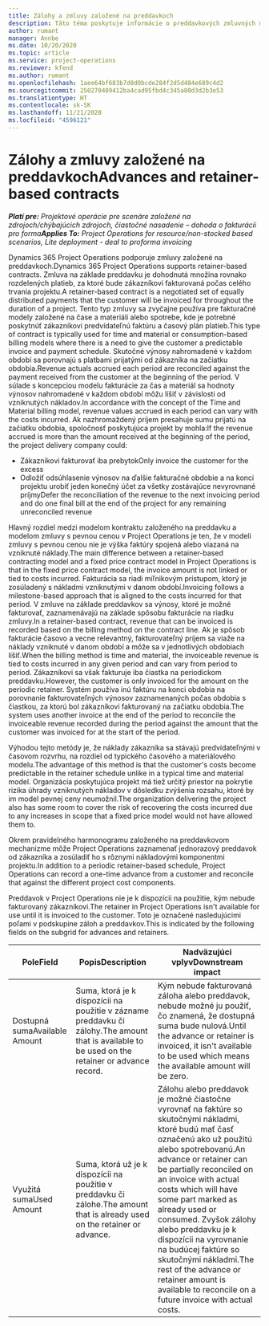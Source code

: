 ```yaml
---
title: Zálohy a zmluvy založené na preddavkoch
description: Táto téma poskytuje informácie o preddavkových zmluvných modeloch a zálohách v Project Operations.
author: rumant
manager: Annbe
ms.date: 10/20/2020
ms.topic: article
ms.service: project-operations
ms.reviewer: kfend
ms.author: rumant
ms.openlocfilehash: 1aee64bf683b7d8d0bcde284f2d5d484e689c4d2
ms.sourcegitcommit: 250270409412ba4cad95fbd4c345a80d3d2b3e53
ms.translationtype: HT
ms.contentlocale: sk-SK
ms.lasthandoff: 11/21/2020
ms.locfileid: "4596121"
---
```

# <a name="advances-and-retainer-based-contracts"></a><span data-ttu-id="2ab8f-103">Zálohy a zmluvy založené na preddavkoch</span><span class="sxs-lookup"><span data-stu-id="2ab8f-103">Advances and retainer-based contracts</span></span>


<span data-ttu-id="2ab8f-104">_**Platí pre:** Projektové operácie pre scenáre založené na zdrojoch/chýbajúcich zdrojoch, čiastočné nasadenie – dohoda o fakturácii pro forma_</span><span class="sxs-lookup"><span data-stu-id="2ab8f-104">_**Applies To:** Project Operations for resource/non-stocked based scenarios, Lite deployment - deal to proforma invoicing_</span></span>

<span data-ttu-id="2ab8f-105">Dynamics 365 Project Operations podporuje zmluvy založené na preddavkoch.</span><span class="sxs-lookup"><span data-stu-id="2ab8f-105">Dynamics 365 Project Operations supports retainer-based contracts.</span></span> <span data-ttu-id="2ab8f-106">Zmluva na základe preddavku je dohodnutá množina rovnako rozdelených platieb, za ktoré bude zákazníkovi fakturovaná počas celého trvania projektu.</span><span class="sxs-lookup"><span data-stu-id="2ab8f-106">A retainer-based contract is a negotiated set of equally distributed payments that the customer will be invoiced for throughout the duration of a project.</span></span> <span data-ttu-id="2ab8f-107">Tento typ zmluvy sa zvyčajne používa pre fakturačné modely založené na čase a materiáli alebo spotrebe, kde je potrebné poskytnúť zákazníkovi predvídateľnú faktúru a časový plán platieb.</span><span class="sxs-lookup"><span data-stu-id="2ab8f-107">This type of contract is typically used for time and material or consumption-based billing models where there is a need to give the customer a predictable invoice and payment schedule.</span></span> <span data-ttu-id="2ab8f-108">Skutočné výnosy nahromadené v každom období sa porovnajú s platbami prijatými od zákazníka na začiatku obdobia.</span><span class="sxs-lookup"><span data-stu-id="2ab8f-108">Revenue actuals accrued each period are reconciled against the payment received from the customer at the beginning of the period.</span></span> <span data-ttu-id="2ab8f-109">V súlade s koncepciou modelu fakturácie za čas a materiál sa hodnoty výnosov nahromadené v každom období môžu líšiť v závislosti od vzniknutých nákladov.</span><span class="sxs-lookup"><span data-stu-id="2ab8f-109">In accordance with the concept of the Time and Material billing model, revenue values accrued in each period can vary with the costs incurred.</span></span> <span data-ttu-id="2ab8f-110">Ak nazhromaždený príjem presahuje sumu prijatú na začiatku obdobia, spoločnosť poskytujúca projekt by mohla:</span><span class="sxs-lookup"><span data-stu-id="2ab8f-110">If the revenue accrued is more than the amount received at the beginning of the period, the project delivery company could:</span></span>

- <span data-ttu-id="2ab8f-111">Zákazníkovi fakturovať iba prebytok</span><span class="sxs-lookup"><span data-stu-id="2ab8f-111">Only invoice the customer for the excess</span></span> 
- <span data-ttu-id="2ab8f-112">Odložiť odsúhlasenie výnosov na ďalšie fakturačné obdobie a na konci projektu urobiť jeden konečný účet za všetky zostávajúce nevyrovnané príjmy</span><span class="sxs-lookup"><span data-stu-id="2ab8f-112">Defer the reconciliation of the revenue to the next invoicing period and do one final bill at the end of the project for any remaining unreconciled revenue</span></span>

<span data-ttu-id="2ab8f-113">Hlavný rozdiel medzi modelom kontraktu založeného na preddavku a modelom zmluvy s pevnou cenou v Project Operations je ten, že v modeli zmluvy s pevnou cenou nie je výška faktúry spojená alebo viazaná na vzniknuté náklady.</span><span class="sxs-lookup"><span data-stu-id="2ab8f-113">The main difference between a retainer-based contracting model and a fixed price contract model in Project Operations is that in the fixed price contract model, the invoice amount is not linked or tied to costs incurred.</span></span> <span data-ttu-id="2ab8f-114">Fakturácia sa riadi míľnikovým prístupom, ktorý je zosúladený s nákladmi vzniknutými v danom období.</span><span class="sxs-lookup"><span data-stu-id="2ab8f-114">Invoicing follows a milestone-based approach that is aligned to the costs incurred for that period.</span></span> <span data-ttu-id="2ab8f-115">V zmluve na základe preddavkov sa výnosy, ktoré je možné fakturovať, zaznamenávajú na základe spôsobu fakturácie na riadku zmluvy.</span><span class="sxs-lookup"><span data-stu-id="2ab8f-115">In a retainer-based contract, revenue that can be invoiced is recorded based on the billing method on the contract line.</span></span> <span data-ttu-id="2ab8f-116">Ak je spôsob fakturácie časovo a vecne relevantný, fakturovateľný príjem sa viaže na náklady vzniknuté v danom období a môže sa v jednotlivých obdobiach líšiť.</span><span class="sxs-lookup"><span data-stu-id="2ab8f-116">When the billing method is time and material, the invoiceable revenue is tied to costs incurred in any given period and can vary from period to period.</span></span> <span data-ttu-id="2ab8f-117">Zákazníkovi sa však fakturuje iba čiastka na periodickom preddavku.</span><span class="sxs-lookup"><span data-stu-id="2ab8f-117">However, the customer is only invoiced for the amount on the periodic retainer.</span></span> <span data-ttu-id="2ab8f-118">Systém používa inú faktúru na konci obdobia na porovnanie fakturovateľných výnosov zaznamenaných počas obdobia s čiastkou, za ktorú bol zákazníkovi fakturovaný na začiatku obdobia.</span><span class="sxs-lookup"><span data-stu-id="2ab8f-118">The system uses another invoice at the end of the period to reconcile the invoiceable revenue recorded during the period against the amount that the customer was invoiced for at the start of the period.</span></span>

<span data-ttu-id="2ab8f-119">Výhodou tejto metódy je, že náklady zákazníka sa stávajú predvídateľnými v časovom rozvrhu, na rozdiel od typického časového a materiálového modelu.</span><span class="sxs-lookup"><span data-stu-id="2ab8f-119">The advantage of this method is that the customer's costs become predictable in the retainer schedule unlike in a typical time and material model.</span></span> <span data-ttu-id="2ab8f-120">Organizácia poskytujúca projekt má tiež určitý priestor na pokrytie rizika úhrady vzniknutých nákladov v dôsledku zvýšenia rozsahu, ktoré by im model pevnej ceny neumožnil.</span><span class="sxs-lookup"><span data-stu-id="2ab8f-120">The organization delivering the project also has some room to cover the risk of recovering the costs incurred due to any increases in scope that a fixed price model would not have allowed them to.</span></span>

<span data-ttu-id="2ab8f-121">Okrem pravidelného harmonogramu založeného na preddavkovom mechanizme môže Project Operations zaznamenať jednorazový preddavok od zákazníka a zosúladiť ho s rôznymi nákladovými komponentmi projektu.</span><span class="sxs-lookup"><span data-stu-id="2ab8f-121">In addition to a periodic retainer-based schedule, Project Operations can record a one-time advance from a customer and reconcile that against the different project cost components.</span></span>

<span data-ttu-id="2ab8f-122">Preddavok v Project Operations nie je k dispozícii na použitie, kým nebude fakturovaný zákazníkovi.</span><span class="sxs-lookup"><span data-stu-id="2ab8f-122">The retainer in Project Operations isn't available for use until it is invoiced to the customer.</span></span> <span data-ttu-id="2ab8f-123">Toto je označené nasledujúcimi poľami v podskupine záloh a preddavkov.</span><span class="sxs-lookup"><span data-stu-id="2ab8f-123">This is indicated by the following fields on the subgrid for advances and retainers.</span></span>

| <span data-ttu-id="2ab8f-124">Pole</span><span class="sxs-lookup"><span data-stu-id="2ab8f-124">Field</span></span> | <span data-ttu-id="2ab8f-125">Popis</span><span class="sxs-lookup"><span data-stu-id="2ab8f-125">Description</span></span> | <span data-ttu-id="2ab8f-126">Nadväzujúci vplyv</span><span class="sxs-lookup"><span data-stu-id="2ab8f-126">Downstream impact</span></span> |
| --- | --- | --- |
| <span data-ttu-id="2ab8f-127">Dostupná suma</span><span class="sxs-lookup"><span data-stu-id="2ab8f-127">Available Amount</span></span> | <span data-ttu-id="2ab8f-128">Suma, ktorá je k dispozícii na použitie v zázname preddavku či zálohy.</span><span class="sxs-lookup"><span data-stu-id="2ab8f-128">The amount that is available to be used on the retainer or advance record.</span></span> | <span data-ttu-id="2ab8f-129">Kým nebude fakturovaná záloha alebo preddavok, nebude možné ju použiť, čo znamená, že dostupná suma bude nulová.</span><span class="sxs-lookup"><span data-stu-id="2ab8f-129">Until the advance or retainer is invoiced, it isn't available to be used which means the available amount will be zero.</span></span> |
| <span data-ttu-id="2ab8f-130">Využitá suma</span><span class="sxs-lookup"><span data-stu-id="2ab8f-130">Used Amount</span></span> | <span data-ttu-id="2ab8f-131">Suma, ktorá už je k dispozícii na použitie v preddavku či zálohe.</span><span class="sxs-lookup"><span data-stu-id="2ab8f-131">The amount that is already used on the retainer or advance.</span></span> | <span data-ttu-id="2ab8f-132">Zálohu alebo preddavok je možné čiastočne vyrovnať na faktúre so skutočnými nákladmi, ktoré budú mať časť označenú ako už použitú alebo spotrebovanú.</span><span class="sxs-lookup"><span data-stu-id="2ab8f-132">An advance or retainer can be partially reconciled on an invoice with actual costs which will have some part marked as already used or consumed.</span></span> <span data-ttu-id="2ab8f-133">Zvyšok zálohy alebo preddavku je k dispozícii na vyrovnanie na budúcej faktúre so skutočnými nákladmi.</span><span class="sxs-lookup"><span data-stu-id="2ab8f-133">The rest of the advance or retainer amount is available to reconcile on a future invoice with actual costs.</span></span> |
